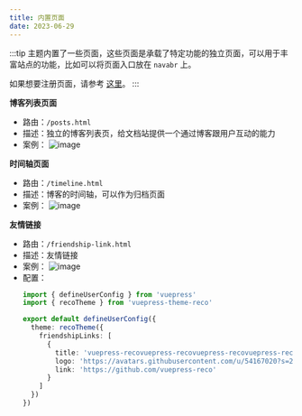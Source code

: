```yaml
---
title: 内置页面
date: 2023-06-29
---
```


:::tip
主题内置了一些页面，这些页面是承载了特定功能的独立页面，可以用于丰富站点的功能，比如可以将页面入口放在 `navabr` 上。

如果想要注册页面，请参考 [这里](/docs/theme/pages.html)。
:::

**博客列表页面**

- 路由：`/posts.html`
- 描述：独立的博客列表页，给文档站提供一个通过博客跟用户互动的能力
- 案例：
  ![image](https://github.com/vuepress-reco/vuepress-theme-reco/assets/18067907/49feecbd-e41d-4991-a381-9cb05d611515)

**时间轴页面**

- 路由：`/timeline.html`
- 描述：博客的时间轴，可以作为归档页面
- 案例：
  ![image](https://github.com/vuepress-reco/vuepress-theme-reco/assets/18067907/95bcdd13-445b-4fae-aa3d-6d39d8d0ece7)

**友情链接**

- 路由：`/friendship-link.html`
- 描述：友情链接
- 案例：
  ![image](https://github.com/vuepress-reco/vuepress-theme-reco/assets/18067907/4a939b03-0f5e-4bb5-980c-8a2e6120a654)
- 配置：
  ```ts
  import { defineUserConfig } from 'vuepress'
  import { recoTheme } from 'vuepress-theme-reco'

  export default defineUserConfig({
    theme: recoTheme({
      friendshipLinks: [
        {
          title: 'vuepress-recovuepress-recovuepress-recovuepress-reco',
          logo: 'https://avatars.githubusercontent.com/u/54167020?s=200&v=4',
          link: 'https://github.com/vuepress-reco'
        }
      ]
    })
  })
  ```
